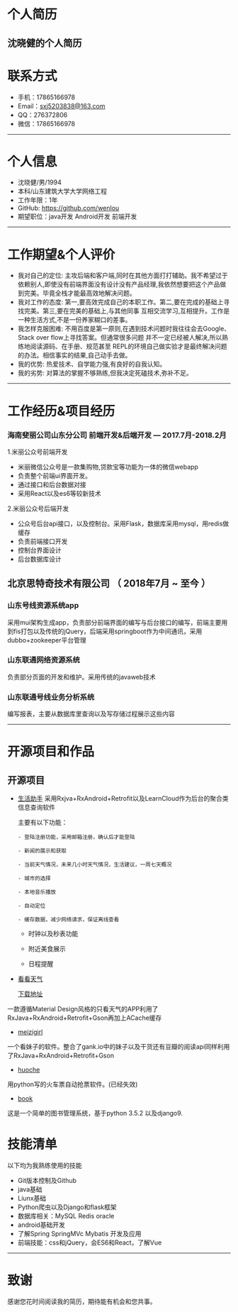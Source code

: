 # 个人简历
## 沈晓健的个人简历
# 联系方式

- 手机：17865166978
- Email：sxj5203838@163.com 
- QQ：276372806
- 微信：17865166978

---
# 个人信息

 - 沈晓健/男/1994
 - 本科/山东建筑大学大学网络工程
 - 工作年限：1年
 - GitHub: https://github.com/wenlou
 - 期望职位：java开发 Android开发 前端开发

---

# 工作期望&个人评价
* 我对自己的定位: 主攻后端和客户端,同时在其他方面打打辅助。我不希望过于依赖别人,即使没有前端界面没有设计没有产品经理,我依然想要把这个产品做到完美。毕竟全栈才能最高效地解决问题。
* 我对工作的态度: 第一,要高效完成自己的本职工作。第二,要在完成的基础上寻找完美。第三,要在完美的基础上,与其他同事 互相交流学习,互相提升。工作是一种生活方式,不是一份养家糊口的差事。 
* 我怎样克服困难: 不用百度是第一原则,在遇到技术问题时我往往会去Google、Stack over flow上寻找答案。但通常很多问题 并不一定已经被人解决,所以熟练地阅读源码、在手册、规范甚至 REPL的环境自己做实验才是最终解决问题的办法。相信事实的结果,自己动手去做。
* 我的优势: 热爱技术、自学能力强,有良好的自我认知。
* 我的劣势: 对算法的掌握不够熟练,但我决定死磕技术,弥补不足。

---

# 工作经历&项目经历
### 海南斐丽公司山东分公司 前端开发&后端开发 — 2017.7月-2018.2月
1.米丽公众号前端开发​
* 米丽微信公众号是一款集购物,贷款宝等功能为一体的微信webapp
* 负责整个前端ui界面开发。
* 通过接口和后台数据对接
* 采用React以及es6等较新技术

2.米丽公众号后端开发
* 公众号后台api接口，以及控制台。采用Flask，数据库采用mysql，用redis做缓存
* 负责前端接口开发
* 控制台界面设计
* 后台数据库设计

## 北京思特奇技术有限公司 （ 2018年7月 ~ 至今 ）

### 山东号线资源系统app

采用mui架构生成app，负责部分前端界面的编写与后台接口的编写，前端主要用到fis打包以及传统的jQuery，后端采用springboot作为中间通讯，采用dubbo+zookeeper平台管理

### 山东联通网络资源系统

负责部分页面的开发和维护。采用传统的javaweb技术

### 山东联通号线业务分析系统
编写报表，主要从数据库里查询以及写存储过程展示这些内容

---

# 开源项目和作品

## 开源项目
 - [生活助手](https://github.com/wenlou/LifeAssistant) 
     采用Rxjva+RxAndroid+Retrofit以及LearnCloud作为后台的聚合类信息查询软件

      主要有以下功能：

       - 登陆注册功能，采用邮箱注册，确认后才能登陆

       - 新闻的展示和获取

       - 当前天气情况，未来几小时天气情况，生活建议，一周七天概况

       - 城市的选择

       - 本地音乐播放

       - 自动定位

       - 缓存数据，减少网络请求，保证离线查看

      - 时钟以及秒表功能

      - 附近美食展示

      - 日程提醒


 - [看看天气](https://github.com/wenlou/SeeWh) 

   [下载地址](https://shouji.baidu.com/software/10527000.html)

 一款遵循Material Design风格的只看天气的APP利用了RxJava+RxAndroid+Retrofit+Gson再加上ACache缓存

 - [meizigirl](https://github.com/wenlou/Meizhigilr) 

 一个看妹子的软件。整合了gank.io中的妹子以及干货还有豆瓣的阅读api同样利用了RxJava+RxAndroid+Retrofit+Gson
 - [huoche](https://github.com/wenlou/huoche) 

 用python写的火车票自动抢票软件。(已经失效)
 - [book](https://github.com/wenlou/book) 

 这是一个简单的图书管理系统，基于python 3.5.2 以及django9.
# 技能清单

以下均为我熟练使用的技能

- Git版本控制及Github
- java基础
- Liunx基础
- Python爬虫以及Django和flask框架
- 数据库相关：MySQL Redis oracle
- android基础开发
- 了解Spring SpringMVc  Mybatis 开发及应用 
- 前端技能：css和jQuery，会ES6和React，了解Vue

---

# 致谢
感谢您花时间阅读我的简历，期待能有机会和您共事。
